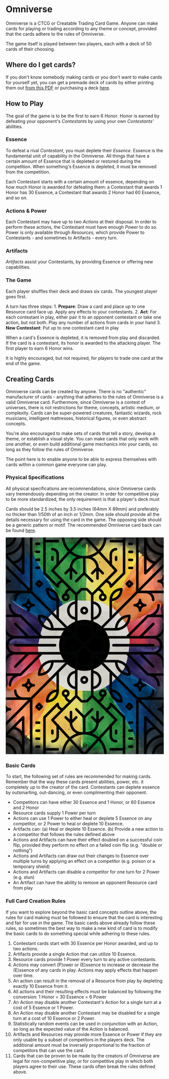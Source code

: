 
# Omniverse

Omniverse is a CTCG or Creatable Trading Card Game. Anyone can make cards for playing or
trading according to any theme or concept, provided that the cards adhere to the rules 
of Omniverse. 

The game itself is played between two players, each with a deck of 50 cards of their
choosing.

## Where do I get cards?

If you don't know somebody making cards or you don't want to make cards for yourself yet,
you can get a premade deck of cards by either printing them out [from this PDF](url.pdf)
or purchasing a deck [here](url.html).

## How to Play
The goal of the game is to be the first to earn 6 _Honor_. Honor is earned by defeating
your opponent's _Contestants_ by using your own _Contestants'_ abilities. 

### Essence
To defeat a rival _Contestant_, you must deplete their  _Essence_. Essence is the 
fundamental unit of capability in the Omniverse. All things that have a certain amount of 
Essence that is depleted or restored during the competition. When something's Essence
is depleted, it must be removed from the competition.

Each Contestant starts with a certain amount of essence, depending on how much Honor is
awarded for defeating them: a Contestant that awards 1 Honor has 30 Essence, a Contestant
that awards 2 Honor had 60 Essence, and so on.

### Actions & Power
Each Contestant may have up to two _Actions_ at their disposal. In order to perform these
actions, the Contestant must have enough _Power_ to do so. Power is only available through
_Resources_, which provide Power to Contestants - and sometimes to Artifacts - every turn.

### Artifacts
_Artifacts_ assist your Contestants, by providing Essence or offering new capabilities.

### The Game
Each player shuffles their deck and draws six cards. The youngest player goes first.

A turn has three steps:
    1. **Prepare**: Draw a card and place up to one Resource card face up. Apply any effects
       to your contestants.
    2. **Act**: For each contestant in play, either pair it to an opponent contestant or 
       take one action, but not both. Play any number of actions from cards in your hand
    3. **New Contestant**: Put up to one contestant card in play

When a card's Essence is depleted, it is removed from play and discarded. If the card
is a contestant, its honor is awarded to the attacking player. The first player to earn 
6 Honor wins.

It is highly encouraged, but not required, for players to trade one card at the end of
the game.

## Creating Cards
Omniverse cards can be created by anyone. There is no "authentic" manufacturer of cards - 
anything that adheres to the rules of Omniverse is a valid Omniverse card. Furthermore,
since Omniverse is a contest of universes, there is not restrictions for theme, concepts,
artistic medium, or complexity. Cards can be super-powered creatures, fantastic wizards,
rock musicians, intelligent mattresses, historical figures, or even abstract concepts.

You're also encouraged to make sets of cards that tell a story, develop a theme, or
establish a visual style. You can make cards that only work with one another, or even
build additional game mechanics into your cards, so long as they follow the rules of 
Omniverse.

The point here is to enable anyone to be able to express themselves with cards within a 
common game everyone can play.

### Physical Specifications
All physical specifications are recommendations, since Omniverse cards vary tremendously
depending on the creator. In order for competitive play to be more standardized, the only
requirement is that a player's deck must 

Cards should be 2.5 inches by 3.5 inches (64mm X 89mm) and preferably no thicker than 
1/50th of an inch or 1/2mm. One side should provide all the details necessary for using
the card in the game. The opposing side should be a generic pattern or motif. The
recommended Omniverse card back can be found [here](omniverse-back-small.png).

![Omniverse card back](omniverse-back-small.png)

### Basic Cards
To start, the following set of rules are recommended for making cards. Remember that the
way these cards present abilities, power, etc. it completely up to the creator of the
card. Contestants can deplete essence by outsmarting, out-dancing, or even complimenting 
their opponent.

- Competitors can have either 30 Essence and 1 Honor, or 60 Essence and 2 Honor
- Resource cards supply 1 Power per turn
- Actions can use 1 Power to either heal or deplete 5 Essence on any competitor, or 2
  Power to heal or deplete 10 Essence. 
- Artifacts can:
    (a) Heal or deplete 10 Essence.
    (b) Provide a new action to a competitor that follows the rules defined above
- Actions and Artifacts can have their effect doubled on a successful coin flip, provided
  they perform no effect on a failed coin flip (e.g. "double or nothing")
- Actions and Artifacts can draw out their changes to Essence over multiple turns by 
  applying an effect on a competitor (e.g. poison or a temporary shield)
- Actions and Artifacts can disable a competitor for one turn for 2 Power (e.g. stun)
- An Artifact can have the ability to remove an opponent Resource card from play

### Full Card Creation Rules
If you want to explore beyond the basic card concepts outline above, the rules for card
making must be followed to ensure that the card is interesting and fair for use in the
game. The basic cards above already follow these rules, so sometimes the best way to make
a new kind of card is to modify the basic cards to do something special while adhering to
these rules.

1.  Contestant cards start with 30 Essence per Honor awarded, and up to two
    actions.
2.  Artifacts provide a single Action that can utilize 10 Essence.
3.  Resource cards provide 1 Power every turn to any active contestants.
4.  Actions may convert (P)ower or (E)ssence to increase or decrease the (E)ssence of any
    cards in play. Actions may apply effects that happen over time.
5.  An action can result in the removal of a Resource from play by depleting exactly 10 
    Essence from it.
6.  All actions and their resulting effects must be balanced by following the conversion: 
     1 Honor = 30 Essence = 6 Power
7.  An Action may disable another Contestant's Action for a single turn at a cost of 5 
    Essence or 1 Power. 
8. An Action may disable another Contestant may be disabled for a single turn at a cost 
    of 10 Essence or 2 Power.
9. Statistically random events can be used in conjunction with an Action, so long as the 
    expected value of the Action is balanced.
10. Artifacts and Resources may provide more Essence or Power if they are only usable
    by a subset of competitors in the players deck. The additional amount must be
    inversely proportional to the fraction of competitors that can use the card.
11. Cards that can be proven to be made by the creators of Omniverse are legal for 
    non-competitive play, or for competitive play in which both players agree to their 
    use. These cards often break the rules defined above.